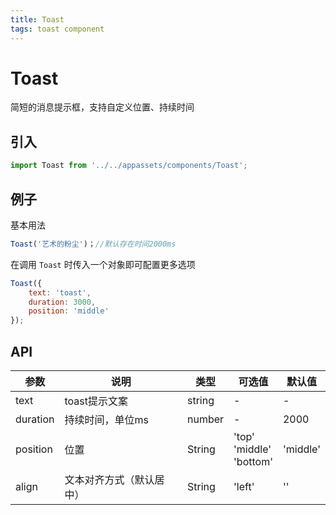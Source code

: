 ```yaml
---
title: Toast
tags: toast component
---
```


# Toast

简短的消息提示框，支持自定义位置、持续时间

## 引入

```javascript
import Toast from '../../appassets/components/Toast';
```

## 例子

基本用法

```javascript
Toast('艺术的粉尘')；//默认存在时间2000ms
```

在调用 `Toast` 时传入一个对象即可配置更多选项

```javascript
Toast({
    text: 'toast',
    duration: 3000,
    position: 'middle'
});
```

## API

| 参数     | 说明                     | 类型   | 可选值                        | 默认值   |
| -------- | ------------------------ | ------ | ----------------------------- | -------- |
| text     | toast提示文案            | string | -                             | -        |
| duration | 持续时间，单位ms         | number | -                             | 2000     |
| position | 位置                     | String | 'top'<br>'middle'<br>'bottom' | 'middle' |
| align    | 文本对齐方式（默认居中） | String | 'left'                        | ''       |